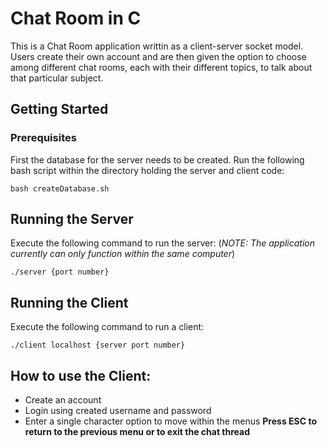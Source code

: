 # Chat Room in C

This is a Chat Room application writtin as a client-server socket model.
Users create their own account and are then given the option to choose 
among different chat rooms, each with their different topics, to talk about
that particular subject.

## Getting Started

### Prerequisites
First the database for the server needs to be created.
Run the following bash script within the directory holding the server 
and client code:
```
bash createDatabase.sh
```

## Running the Server
Execute the following command to run the server:
(*NOTE: The application currently can only function within the same 
computer*)

```
./server {port number}
```

## Running the Client
Execute the following command to run a client:
```
./client localhost {server port number}
```

## How to use the Client:
* Create an account
* Login using created username and password
* Enter a single character option to move within the menus
**Press ESC to return to the previous menu or to exit the chat thread**
